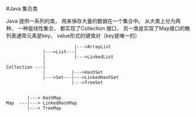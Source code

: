 #Java 集合类

Java 提供一系列的类， 用来保存大量的数据在一个集合中。
从大类上分为两种， 一种是线性集合， 都实现了Collection 接口， 另一类是实现了Map接口的散列表通常元素是key， value形式的键值对（key是唯一的）
```
                          |--->ArrayList
              |--->List---|
              |           |--->LinkedList
              |
Collection ---|
              |          |--->HashSet
              |--->Set---|--->LinkedHashSet
                         |--->TreeSet
                         
                         
        |---> HashMap
Map  ---|---> LinkedHashMap
        |---> TreeMap
        
```
